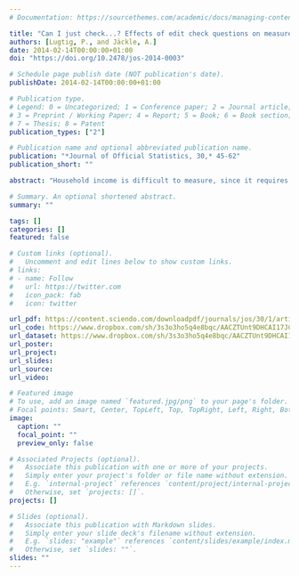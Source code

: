 ```yaml
---
# Documentation: https://sourcethemes.com/academic/docs/managing-content/

title: "Can I just check...? Effects of edit check questions on measurement error and survey estimates"
authors: [Lugtig, P., and Jäckle, A.]
date: 2014-02-14T00:00:00+01:00
doi: "https://doi.org/10.2478/jos-2014-0003"

# Schedule page publish date (NOT publication's date).
publishDate: 2014-02-14T00:00:00+01:00

# Publication type.
# Legend: 0 = Uncategorized; 1 = Conference paper; 2 = Journal article;
# 3 = Preprint / Working Paper; 4 = Report; 5 = Book; 6 = Book section;
# 7 = Thesis; 8 = Patent
publication_types: ["2"]

# Publication name and optional abbreviated publication name.
publication: "*Journal of Official Statistics, 30,* 45-62"
publication_short: ""

abstract: "Household income is difficult to measure, since it requires the collection of information about all potential income sources for each member of a household.Weassess the effects of two types of edit check questions on measurement error and survey estimates: within-wave edit checks use responses to questions earlier in the same interview to query apparent inconsistencies in responses; dependent interviewing uses responses from prior interviews to query apparent inconsistencies over time.Weuse data from three waves of the British Household Panel Survey (BHPS) to assess the effects of edit checks on estimates, and data from an experimental study carried out in the context of the BHPS, where survey responses were linked to individual administrative records, to assess the effects on measurement error. The findings suggest that interviewing methods without edit checks underestimate non-labour household income in the lower tail of the income distribution. The effects on estimates derived from total household income, such as poverty rates or transition rates into and out of poverty, are small."

# Summary. An optional shortened abstract.
summary: ""

tags: []
categories: []
featured: false

# Custom links (optional).
#   Uncomment and edit lines below to show custom links.
# links:
# - name: Follow
#   url: https://twitter.com
#   icon_pack: fab
#   icon: twitter

url_pdf: https://content.sciendo.com/downloadpdf/journals/jos/30/1/article-p45.xml
url_code: https://www.dropbox.com/sh/3s3o3ho5q4e8bqc/AACZTUnt9DHCAI17JC0sxyEOa?dl=0
url_dataset: https://www.dropbox.com/sh/3s3o3ho5q4e8bqc/AACZTUnt9DHCAI17JC0sxyEOa?dl=0
url_poster:
url_project:
url_slides:
url_source:
url_video:

# Featured image
# To use, add an image named `featured.jpg/png` to your page's folder. 
# Focal points: Smart, Center, TopLeft, Top, TopRight, Left, Right, BottomLeft, Bottom, BottomRight.
image:
  caption: ""
  focal_point: ""
  preview_only: false

# Associated Projects (optional).
#   Associate this publication with one or more of your projects.
#   Simply enter your project's folder or file name without extension.
#   E.g. `internal-project` references `content/project/internal-project/index.md`.
#   Otherwise, set `projects: []`.
projects: []

# Slides (optional).
#   Associate this publication with Markdown slides.
#   Simply enter your slide deck's filename without extension.
#   E.g. `slides: "example"` references `content/slides/example/index.md`.
#   Otherwise, set `slides: ""`.
slides: ""
---
```


